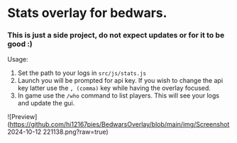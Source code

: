 # Stats overlay for bedwars.

### This is just a side project, do not expect updates or for it to be good :)

Usage:
1. Set the path to your logs in `src/js/stats.js`
2. Launch you will be prompted for api key. If you wish to change the api key latter use the `, (comma)` key while having the overlay focused.
3. In game use the `/who` command to list players. This will see your logs and update the gui.


![Preview](https://github.com/hi12167pies/BedwarsOverlay/blob/main/img/Screenshot 2024-10-12 221138.png?raw=true)